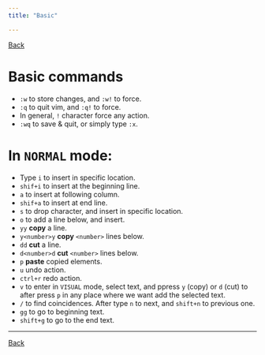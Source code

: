 ```yaml
---
title: "Basic" 

---
```


[Back](index.md)

# Basic commands
- `:w` to store changes, and `:w!` to force.
- `:q` to quit vim, and `:q!` to force.
- In general, `!` character force any action.
- `:wq` to save & quit, or simply type `:x`.


# In `NORMAL` mode:
- Type `i` to insert in specific location.
- `shif+i` to insert at the beginning line.
- `a` to insert at following column.
- `shif+a` to insert at end line.
- `s` to drop character, and insert in specific location.
- `o` to add a line below, and insert.
- `yy` **copy** a line.
- `y<number>y` **copy** `<number>` lines below.
- `dd` **cut** a line.
- `d<number>d` **cut** `<number>` lines below.
- `p` **paste** copied elements.
- `u` undo action.
- `ctrl+r` redo action.
- `v` to enter in `VISUAL` mode, select text, and ppress `y` (copy) or `d` (cut) to after press `p` in any place where we want add the selected text.
- `/` to find coincidences. After type `n` to next, and `shift+n` to previous one.
- `gg` to go to beginning text.
- `shift+g` to go to the end text.

---
[Back](index.md)

